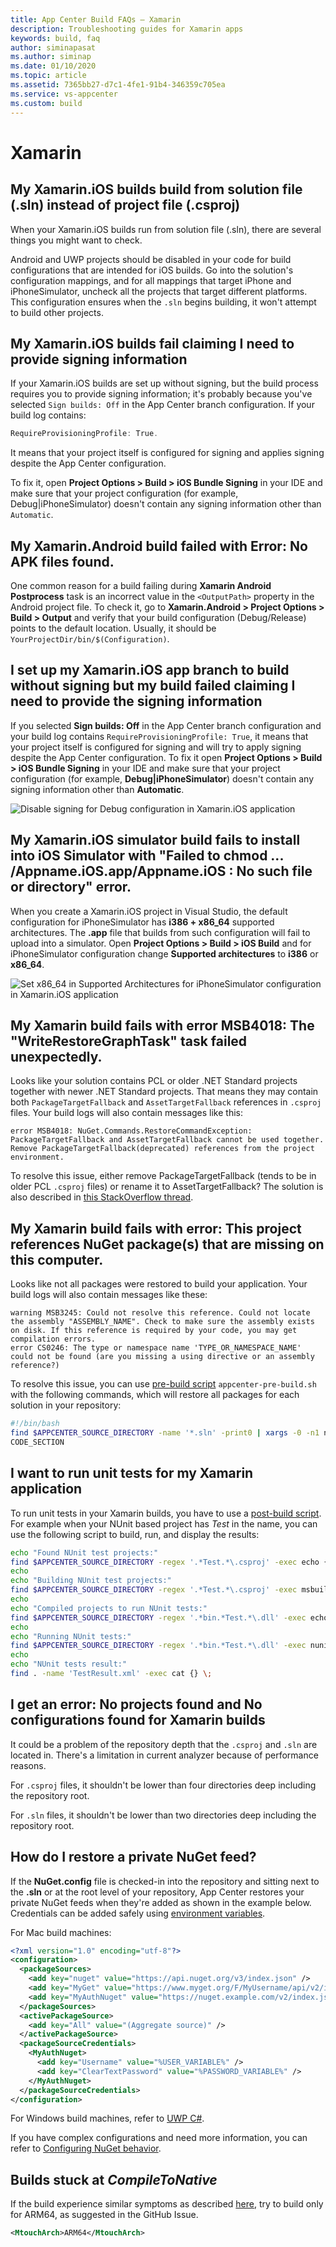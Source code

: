 ```yaml
---
title: App Center Build FAQs – Xamarin
description: Troubleshooting guides for Xamarin apps
keywords: build, faq
author: siminapasat
ms.author: siminap
ms.date: 01/10/2020
ms.topic: article
ms.assetid: 7365bb27-d7c1-4fe1-91b4-346359c705ea
ms.service: vs-appcenter
ms.custom: build
---
```



# Xamarin
## <a name="solution-file"/>My Xamarin.iOS builds build from solution file (.sln) instead of project file (.csproj)

When your Xamarin.iOS builds run from solution file (.sln), there are several things you might want to check. 

Android and UWP projects should be disabled in your code for build configurations that are intended for iOS builds. Go into the solution's configuration mappings, and for all mappings that target iPhone and iPhoneSimulator, uncheck all the projects that target different platforms. This configuration ensures when the `.sln` begins building, it won't attempt to build other projects. 

## <a name="fail-signing"/>My Xamarin.iOS builds fail claiming I need to provide signing information
If your Xamarin.iOS builds are set up without signing, but the build process requires you to provide signing information; it's probably because you've selected `Sign builds: Off` in the App Center branch configuration. If your build log contains: 

```Javascript
RequireProvisioningProfile: True. 
```
It means that your project itself is configured for signing and applies signing despite the App Center configuration. 

To fix it, open **Project Options > Build > iOS Bundle Signing** in your IDE and make sure that your project configuration (for example, Debug|iPhoneSimulator) doesn't contain any signing information other than `Automatic`.

## <a name="no-apk"/>My Xamarin.Android build failed with **Error: No APK files found**.

One common reason for a build failing during **Xamarin Android Postprocess** task is an incorrect value in the `<OutputPath>` property in the Android project file. To check it, go to **Xamarin.Android > Project Options > Build > Output** and verify that your build configuration (Debug/Release) points to the default location. Usually, it should be `YourProjectDir/bin/$(Configuration)`.

## <a name="signing-info-failed"/>I set up my Xamarin.iOS app branch to build without signing but my build failed claiming I need to provide the signing information

If you selected **Sign builds: Off** in the App Center branch configuration and your build log contains `RequireProvisioningProfile: True`, it means that your project itself is configured for signing and will try to apply signing despite the App Center configuration. To fix it open **Project Options > Build > iOS Bundle Signing** in your IDE and make sure that your project configuration (for example, **Debug|iPhoneSimulator**) doesn't contain any signing information other than **Automatic**.

![Disable signing for Debug configuration in Xamarin.iOS application](~/build/images/xamarin-ios-empty-codesigning.png "Disable signing for Debug configuration in Xamarin.iOS application")

[xamarin-ios-empty-codesigning]: images/xamarin-ios-empty-codesigning.png "Disable signing for Debug configuration in Xamarin.iOS application"

## <a name="sim-fails"/>My Xamarin.iOS simulator build fails to install into iOS Simulator with "Failed to chmod ... /Appname.iOS.app/Appname.iOS : No such file or directory" error. 

When you create a Xamarin.iOS project in Visual Studio, the default configuration for iPhoneSimulator has **i386 + x86_64** supported architectures. The **.app** file that builds from such configuration will fail to upload into a simulator. Open **Project Options > Build > iOS Build** and for iPhoneSimulator configuration change **Supported architectures** to **i386** or **x86_64**.

![Set x86_64 in Supported Architectures for iPhoneSimulator configuration in Xamarin.iOS application](~/build/images/xamarin-ios-iphonesimulator-supported-architecture.png "Set x86_64 in Supported Architectures for iPhoneSimulator configuration in Xamarin.iOS application")

[xamarin-ios-iphonesimulator-supported-architecture]: images/xamarin-ios-iphonesimulator-supported-architecture.png "Set x86_64 in Supported Architectures for iPhoneSimulator configuration in Xamarin.iOS application"

## <a name="task-fails"/>My Xamarin build fails with error MSB4018: The "WriteRestoreGraphTask" task failed unexpectedly.

Looks like your solution contains PCL or older .NET Standard projects together with newer .NET Standard projects. That means they may contain both `PackageTargetFallback` and `AssetTargetFallback` references in `.csproj` files. Your build logs will also contain messages like this:

```NA
error MSB4018: NuGet.Commands.RestoreCommandException: PackageTargetFallback and AssetTargetFallback cannot be used together. Remove PackageTargetFallback(deprecated) references from the project environment.
```

To resolve this issue, either remove PackageTargetFallback (tends to be in older PCL `.csproj` files) or rename it to AssetTargetFallback? The solution is also described in [this StackOverflow thread](https://stackoverflow.com/questions/45569378/upgrading-to-net-core-2-0-packagetargetfallback-and-assettargetfallback-cannot).

## <a name="nuget-missing"/>My Xamarin build fails with error: This project references NuGet package(s) that are missing on this computer.

Looks like not all packages were restored to build your application. Your build logs will also contain messages like these:

```NA
warning MSB3245: Could not resolve this reference. Could not locate the assembly "ASSEMBLY_NAME". Check to make sure the assembly exists on disk. If this reference is required by your code, you may get compilation errors.
error CS0246: The type or namespace name 'TYPE_OR_NAMESPACE_NAME' could not be found (are you missing a using directive or an assembly reference?)
```

To resolve this issue, you can use [pre-build script](https://docs.microsoft.com/appcenter/build/custom/scripts/#pre-build) `appcenter-pre-build.sh` with the following commands, which will restore all packages for each solution in your repository:

```bash
#!/bin/bash
find $APPCENTER_SOURCE_DIRECTORY -name '*.sln' -print0 | xargs -0 -n1 nuget restore -DisableParallelProcessing
CODE_SECTION
```

## <a name="unit-tests"/>I want to run unit tests for my Xamarin application

To run unit tests in your Xamarin builds, you have to use a [post-build script](~/build/custom/scripts/index.md#post-build). For example when your NUnit based project has *Test* in the name, you can use the following script to build, run, and display the results:

```bash
echo "Found NUnit test projects:"
find $APPCENTER_SOURCE_DIRECTORY -regex '.*Test.*\.csproj' -exec echo {} \;
echo
echo "Building NUnit test projects:"
find $APPCENTER_SOURCE_DIRECTORY -regex '.*Test.*\.csproj' -exec msbuild {} \;
echo
echo "Compiled projects to run NUnit tests:"
find $APPCENTER_SOURCE_DIRECTORY -regex '.*bin.*Test.*\.dll' -exec echo {} \;
echo
echo "Running NUnit tests:"
find $APPCENTER_SOURCE_DIRECTORY -regex '.*bin.*Test.*\.dll' -exec nunit3-console {} \;
echo
echo "NUnit tests result:"
find . -name 'TestResult.xml' -exec cat {} \;
```

## <a name="no-projects"/>I get an error: No projects found and No configurations found for Xamarin builds

It could be a problem of the repository depth that the `.csproj` and `.sln` are located in. There's a limitation in current analyzer because of performance reasons.

For `.csproj` files, it shouldn't be lower than four directories deep including the repository root.

For `.sln` files, it shouldn't be lower than two directories deep including the repository root.

## <a name="nuget-feed"/>How do I restore a private NuGet feed?

If the **NuGet.config** file is checked-in into the repository and sitting next to the **.sln** or at the root level of your repository, App Center restores your private NuGet feeds when they're added as shown in the example below. Credentials can be added safely using [environment variables](~/build/custom/scripts/index.md).

For Mac build machines:

```xml
<?xml version="1.0" encoding="utf-8"?>
<configuration>
  <packageSources>
    <add key="nuget" value="https://api.nuget.org/v3/index.json" />
    <add key="MyGet" value="https://www.myget.org/F/MyUsername/api/v2/index.json" />
    <add key="MyAuthNuget" value="https://nuget.example.com/v2/index.json" />
  </packageSources>
  <activePackageSource>
    <add key="All" value="(Aggregate source)" />
  </activePackageSource>
  <packageSourceCredentials>
    <MyAuthNuget>
      <add key="Username" value="%USER_VARIABLE%" />
      <add key="ClearTextPassword" value="%PASSWORD_VARIABLE%" />
    </MyAuthNuget>
  </packageSourceCredentials>
</configuration>
```

For Windows build machines, refer to [UWP C#](~/build/windows/uwp/first-build.md).

If you have complex configurations and need more information, you can refer to [Configuring NuGet behavior](https://docs.microsoft.com/nuget/consume-packages/configuring-nuget-behavior).

## <a name="stuck-at-compiletonative"/>Builds stuck at _CompileToNative_
If the build experience similar symptoms as described [here](https://github.com/xamarin/xamarin-macios/issues/6818), try to build only for ARM64, as suggested in the GitHub Issue.
```xml
<MtouchArch>ARM64</MtouchArch>
```
